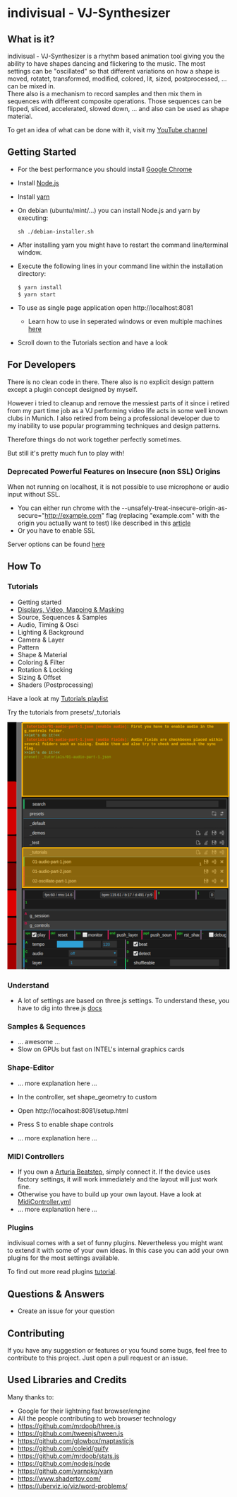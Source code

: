 # indivisual - VJ-Synthesizer

## What is it?
indivisual - VJ-Synthesizer is a rhythm based animation tool giving you the ability to have shapes dancing and flickering to the music.
The most settings can be "oscillated" so that different variations on how a shape is moved, rotatet, transformed, modified, colored, 
lit, sized, postprocessed, ... can be mixed in.  
There also is a mechanism to record samples and then mix them in sequences with different composite operations. 
Those sequences can be flipped, sliced, accelerated, slowed down, ... and also can be used as shape material.

To get an idea of what can be done with it, visit my [YouTube channel](https://www.youtube.com/channel/UC2QczAUG69575hFIRg2JDcQ)  


## Getting Started
- For the best performance you should install [Google Chrome](https://www.google.com/chrome/) 
- Install [Node.js](https://nodejs.org/en/download/)
- Install [yarn](https://yarnpkg.com/lang/en/docs/install) 
- On debian (ubuntu/mint/...) you can install Node.js and yarn by executing:
  ```
  sh ./debian-installer.sh
  ```

- After installing yarn you might have to restart the command line/terminal window. 
- Execute the following lines in your command line within the installation directory:
    ```
    $ yarn install
    $ yarn start
    ```
- To use as single page application open http://localhost:8081
    - Learn how to use in seperated windows or even multiple machines [here](docs/setup-options.md)
- Scroll down to the Tutorials section and have a look
    

## For Developers
There is no clean code in there. There also is no explicit design pattern 
except a plugin concept designed by myself.

However i tried to cleanup and remove the messiest parts of it since i retired 
from my part time job as a VJ performing video life acts in some well known clubs in Munich.
I also retired from being a professional developer due to my inability 
to use popular programming techniques and design patterns.  

Therefore things do not work together perfectly sometimes.

But still it's pretty much fun to play with!


### Deprecated Powerful Features on Insecure (non SSL) Origins
When not running on localhost, it is not possible to use microphone or audio input without SSL.
- You can either run chrome with the --unsafely-treat-insecure-origin-as-secure="http://example.com" flag (replacing "example.com" with the origin you actually want to test)
    like described in this [article](https://sites.google.com/a/chromium.org/dev/Home/chromium-security/deprecating-powerful-features-on-insecure-origins)
- Or you have to enable SSL

Server options can be found [here](docs/server-options.md)


## How To

### Tutorials
- Getting started
- [Displays, Video, Mapping & Masking](docs/mapping.md)
- Source, Sequences & Samples
- Audio, Timing & Osci
- Lighting & Background
- Camera & Layer
- Pattern
- Shape & Material
- Coloring & Filter
- Rotation & Locking
- Sizing & Offset
- Shaders (Postprocessing)

Have a look at my [Tutorials playlist](https://www.youtube.com/playlist?list=PLQn3ZXgzn8P3BI43-pDmU4rVFzVmQh5DQ)

Try the tutorials from presets/_tutorials 

![](docs/images/TutorialOverview.png)


### Understand
- A lot of settings are based on three.js settings. To understand these, you have to dig into three.js [docs](https://threejs.org/docs/index.html#manual/en/introduction/Creating-a-scene)  


### Samples & Sequences
- ... awesome ...
- Slow on GPUs but fast on INTEL's internal graphics cards


### Shape-Editor
- ... more explanation here ...

- In the controller, set shape_geometry to custom
- Open http://localhost:8081/setup.html
- Press S to enable shape controls
- ... more explanation here ...


### MIDI Controllers
- If you own a [Arturia Beatstep](https://www.arturia.com/beatstep/overview), simply connect it. If the device uses factory settings, it will work immediately and the layout will just work fine.
- Otherwise you have to build up your own layout. Have a look at [MidiController.yml](app/structure/MidiController.yml) 
- ... more explanation here ...  


### Plugins
indivisual comes with a set of funny plugins. Nevertheless you might want to extend it with some of your own ideas.
In this case you can add your own plugins for the most settings available.

To find out more read plugins [tutorial](docs/plugins.md).


## Questions & Answers
- Create an issue for your question


## Contributing
If you have any suggestion or features or you found some bugs,
feel free to contribute to this project.
Just open a pull request or an issue.


## Used Libraries and Credits
Many thanks to:

- Google for their lightning fast browser/engine
- All the people contributing to web browser technology
- https://github.com/mrdoob/three.js
- https://github.com/tweenjs/tween.js
- https://github.com/glowbox/maptasticjs
- https://github.com/colejd/guify
- https://github.com/mrdoob/stats.js
- https://github.com/nodejs/node
- https://github.com/yarnpkg/yarn
- https://www.shadertoy.com/
- https://uberviz.io/viz/word-problems/
